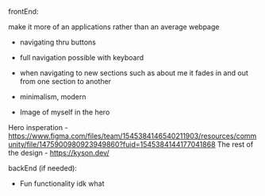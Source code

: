frontEnd:

make it more of an applications rather than an average webpage 
- navigating thru buttons 
- full navigation possible with keyboard
- when navigating to new sections such as about me it fades in and out from one section to another
- minimalism, modern

- Image of myself in the hero

Hero insperation - https://www.figma.com/files/team/1545384146540211903/resources/community/file/1475900980923949860?fuid=1545384144177041868
The rest of the design - https://kyson.dev/

backEnd (if needed):

- Fun functionality idk what
